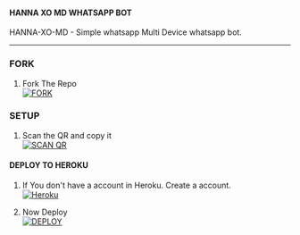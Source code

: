 #### HANNA XO MD WHATSAPP BOT
HANNA-XO-MD - Simple whatsapp Multi Device whatsapp bot.

***

### FORK

1. Fork The Repo
   <br>
<a href='github.com/ABHIIY-BRO/HANNA-XO-MD/fork' target="_blank"><img alt= 'FORK'  src='https://img.shields.io/badge/Scan_qr-100000?style=for-the-badge&logo=scan&logoColor=white&labelColor=black&color=cyan'/></a>

### SETUP

1. Scan the QR and copy it
    <br>
<a href='https://hanna-md-qr.vercel.app/' target="_blank"><img alt='SCAN QR' src='https://img.shields.io/badge/Scan_qr-100000?style=for-the-badge&logo=qr&logoColor=white&labelColor=black&color=cyan'/></a>

#### DEPLOY TO HEROKU 

1. If You don't have a account in Heroku. Create a account.
    <br>
<a href='https://signup.heroku.com/' target="_blank"><img alt='Heroku' src='https://img.shields.io/badge/-Create-black?style=for-the-badge&logo=heroku&logoColor=white'/></a>

3. Now Deploy
    <br>
<a href='https://hermit.adithyan.xyz/deploy-heroku' target="_blank"><img alt='DEPLOY' src='https://img.shields.io/badge/-DEPLOY-black?style=for-the-badge&logo=heroku&logoColor=white'/></a>

